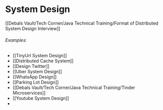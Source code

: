 # System Design

[[Debals Vault/Tech Corner/Java Technical Training/Format of Distributed System Design Interview]]


###### Examples:
- [[TinyUrl System Design]] 
- [[Distributed Cache System]] 
- [[Design Twitter]]
- [[Uber System Design]]
- [[WhatsApp Design]]
- [[Parking Lot Design]] 
- [[Debals Vault/Tech Corner/Java Technical Training/Tinder Microservices]]
- [[Youtube System Design]]
- 

	

	